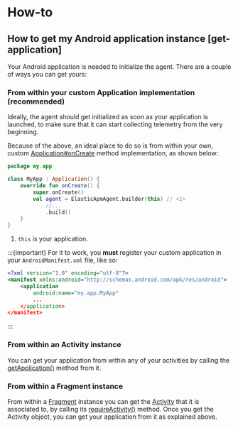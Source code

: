# How-to

## How to get my Android application instance [get-application]

Your Android application is needed to initialize the agent. There are a couple of ways you can get yours:

### From within your custom Application implementation (recommended)
Ideally, the agent should get initialized as soon as your application is launched, to make sure that it can start collecting telemetry from the very beginning.

Because of the above, an ideal place to do so is from within your own, custom [Application#onCreate](https://developer.android.com/reference/android/app/Application#onCreate()) method implementation, as shown below:

```kotlin
package my.app

class MyApp : Application() {
    override fun onCreate() {
        super.onCreate()
        val agent = ElasticApmAgent.builder(this) // <1>
            //...
            .build()
    }
}
```
1. `this` is your application.

:::{important}
For it to work, you **must** register your custom application in your `AndroidManifest.xml` file, like so:
```xml
<?xml version="1.0" encoding="utf-8"?>
<manifest xmlns:android="http://schemas.android.com/apk/res/android">
    <application
        android:name="my.app.MyApp"
        ...
    </application>
</manifest>
```
:::

### From within an Activity instance
You can get your application from within any of your activities by calling the [getApplication()](https://developer.android.com/reference/android/app/Activity#getApplication()) method from it.

### From within a Fragment instance
From within a [Fragment](https://developer.android.com/reference/androidx/fragment/app/Fragment.html) instance you can get the [Activity](https://developer.android.com/reference/android/app/Activity) that it is associated to, by calling its [requireActivity()](https://developer.android.com/reference/androidx/fragment/app/Fragment.html#requireActivity()) method. Once you get the Activity object, you can get your application from it as explained above.